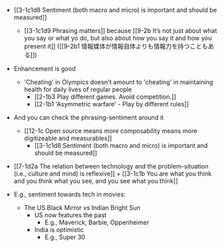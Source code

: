 - [[3-1c1d8 Sentiment (both macro and micro) is important and should be measured]]
	- [[3-1c1d9 Phrasing matters]] because [[9-2b It’s not just about what you say or what yo do, but also about how you say it and how you present it]] ([[9-2b1 情報媒体が情報自体よりも情報力を持つこともある]])

- Enhancement is good
	- 'Cheating' in Olympics doesn't amount to 'cheating' in maintaining health for daily lives of regular people
		- [[2-1b3 Play different games. Avoid competition.]]
		- [[2-1b1 'Asymmetric warfare' - Play by different rules]]

- And you can check the phrasing-sentiment around it
	- [[12-1c Open source means more composability means more digitizeable and measurables]]
		- [[3-1c1d8 Sentiment (both macro and micro) is important and should be measured]]

- [[7-1d2a The relation between technology and the problem-situation (i.e., culture and mind) is reflexive]] + [[3-1c1b You are what you think and you think what you see, and you see what you think]]
- E.g., sentiment towards tech in movies:
	- The US Black Mirror vs Indian Bright Sun
		- US now features the past
			- E.g., Maverick, Barbie, Oppenheimer
		- India is optimistic
			- E.g., Super 30